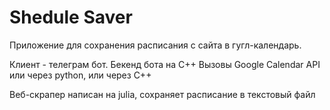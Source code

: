 # Shedule Saver

Приложение для сохранения расписания с сайта в гугл-календарь. 

Клиент - телеграм бот. Бекенд бота на С++
Вызовы Google Calendar API или через python, или через С++

Веб-скрапер написан на julia, сохраняет расписание в текстовый файл
